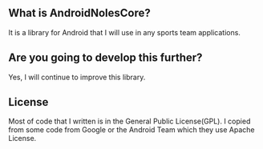 <h2>What is AndroidNolesCore?</h2>
<p>It is a library for Android that I will use in any sports team applications.</p>

<h2>Are you going to develop this further?</h2>
<p>Yes, I will continue to improve this library.</p>

<h2>License</h2>
<p>Most of code that I written is in the General Public License(GPL). I copied from some code from Google or the Android Team which they use Apache License.</p>